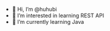 - 👋 Hi, I’m @huhubi
- 👀 I’m interested in learning REST API
- 🌱 I’m currently learning Java

<!---
huhubi/huhubi is a ✨ special ✨ repository because its `README.md` (this file) appears on your GitHub profile.
You can click the Preview link to take a look at your changes.
--->
